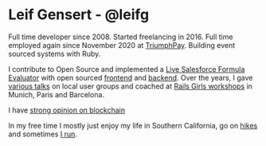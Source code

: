 # Leif Gensert - @leifg

Full time developer since 2008. Started freelancing in 2016. Full time employed again since November 2020 at [TriumphPay](https://triumphpay.com). Building event sourced systems with Ruby.

I contribute to Open Source and implemented a [Live Salesforce Formula Evaluator](https://formulon.io) with open sourced [frontend](http://github.com/leifg/formulon-frontend) and [backend](http://github.com/leifg/formulon). Over the years, I gave [various talks](http://speakerdeck.com/leifg) on local user groups and coached at [Rails Girls workshops](http://railsgirls.com/) in Munich, Paris and Barcelona.

I have [strong opinion on blockchain](https://leif.io/schlockchain)

In my free time I mostly just enjoy my life in Southern California, go on [hikes](https://www.alltrails.com/members/leif-gensert-1) and sometimes [I run](https://www.strava.com/athletes/47862274).
